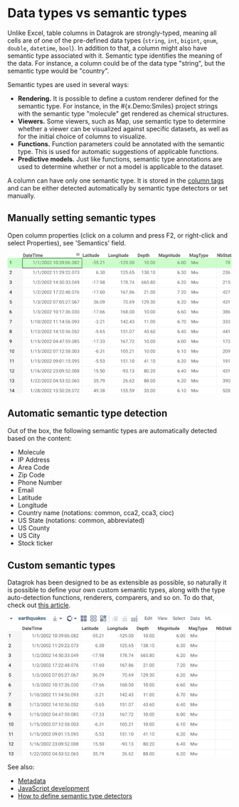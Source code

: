 <!-- TITLE: Semantic types -->

# Data types vs semantic types

Unlike Excel, table columns in Datagrok are strongly-typed, meaning all cells are of 
one of the pre-defined data types (`string`, `int`, `bigint`, `qnum`, `double`, `datetime`, `bool`).
In addition to that, a column might also have semantic type associated with it. Semantic type identifies
the meaning of the data. For instance, a column could be of the data type "string", but
the semantic type would be "country".

Semantic types are used in several ways:
* **Rendering.** It is possible to define a custom renderer defined for the semantic type.
  For instance, in the #{x.Demo:Smiles} project strings with the semantic type "molecule" get rendered as 
  chemical structures.
* **Viewers.** Some viewers, such as Map, use semantic type to determine whether a viewer
  can be visualized against specific datasets, as well as for the initial choice of columns
  to visualize.
* **Functions.** Function parameters could be annotated with the semantic type. This is 
  used for automatic suggestions of applicable functions.
* **Predictive models.** Just like functions, semantic type annotations are used to determine
  whether or not a model is applicable to the dataset.  

A column can have only one semantic type. It is stored in the [column tags](tags.md#quality) and can be either detected automatically by semantic type detectors or set manually.
               
## Manually setting semantic types

Open column properties (click on a column and press F2, or right-click and select Properties), 
see 'Semantics' field.

![](semantic-properties.gif "Column Properties")

## Automatic semantic type detection

Out of the box, the following semantic types are automatically detected based on the content:

* Molecule
* IP Address
* Area Code
* Zip Code
* Phone Number
* Email
* Latitude
* Longitude
* Country name (notations: common, cca2, cca3, cioc)
* US State (notations: common, abbreviated)
* US County
* US City
* Stock ticker

## Custom semantic types

Datagrok has been designed to be as extensible as possible, so naturally it is possible
to define your own custom semantic types, along with the type auto-detection functions,
renderers, comparers, and so on. To do that, check out [this article](../develop/how-to/define-semantic-type-detectors.md).

![](../develop/how-to/semantic-type-detectors.gif "Custom Semantic Type Magnitude")

See also:
  * [Metadata](metadata.md)
  * [JavaScript development](../develop/develop.md)
  * [How to define semantic type detectors](../develop/how-to/define-semantic-type-detectors.md)
